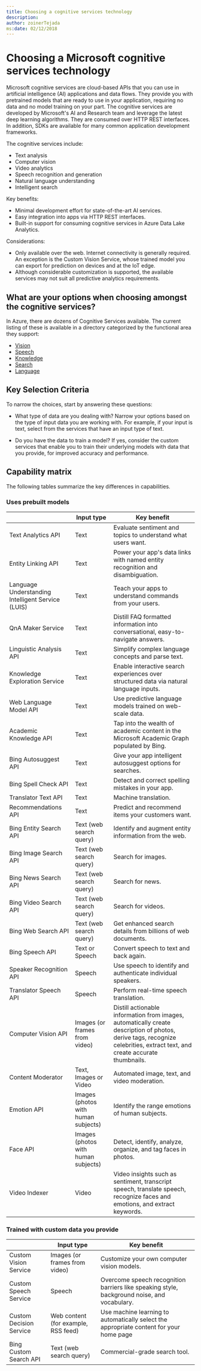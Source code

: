 ```yaml
---
title: Choosing a cognitive services technology
description: 
author: zoinerTejada
ms:date: 02/12/2018
---
```


# Choosing a Microsoft cognitive services technology

Microsoft cognitive services are cloud-based APIs that you can use in artificial intelligence (AI) applications and data flows. They provide you with pretrained models that are ready to use in your application, requiring no data and no model training on your part. The cognitive services are developed by Microsoft's AI and Research team and leverage the latest deep learning algorithms. They are consumed over HTTP REST interfaces. In addition, SDKs are available for many common application development frameworks.

The cognitive services include:

* Text analysis
* Computer vision
* Video analytics
* Speech recognition and generation
* Natural language understanding
* Intelligent search

Key benefits:

* Minimal development effort for state-of-the-art AI services.
* Easy integration into apps via HTTP REST interfaces.
* Built-in support for consuming cognitive services in Azure Data Lake Analytics.

Considerations:

* Only available over the web. Internet connectivity is generally required. An exception is the Custom Vision Service, whose trained model you can export for prediction on devices and at the IoT edge.
* Although considerable customization is supported, the available services may not suit all predictive analytics requirements.

## What are your options when choosing amongst the cognitive services?
In Azure, there are dozens of Cognitive Services available. The current listing of these is available in a directory categorized by the functional area they support:
- [Vision](https://azure.microsoft.com/services/cognitive-services/directory/vision/)
- [Speech](https://azure.microsoft.com/services/cognitive-services/directory/speech/)
- [Knowledge](https://azure.microsoft.com/services/cognitive-services/directory/know/)
- [Search](https://azure.microsoft.com/services/cognitive-services/directory/search/)
- [Language](https://azure.microsoft.com/services/cognitive-services/directory/lang/)

## Key Selection Criteria

To narrow the choices, start by answering these questions:

- What type of data are you dealing with? Narrow your options based on the type of input data you are working with. For example, if your input is text, select from the services that have an input type of text. 

- Do you have the data to train a model? If yes, consider the custom services that enable you to train their underlying models with data that you provide, for improved accuracy and performance. 

## Capability matrix

The following tables summarize the key differences in capabilities. 

### Uses prebuilt models
| | Input type | Key benefit |
| --- | --- | --- |
| Text Analytics API | Text | Evaluate sentiment and topics to understand what users want. |
| Entity Linking API| Text | Power your app's data links with named entity recognition and disambiguation. |
| Language Understanding Intelligent Service (LUIS)| Text | Teach your apps to understand commands from your users. |
| QnA Maker Service| Text | Distill FAQ formatted information into conversational, easy-to-navigate answers. |
| Linguistic Analysis API | Text | Simplify complex language concepts and parse text. |
| Knowledge Exploration Service | Text | Enable interactive search experiences over structured data via natural language inputs. | 
| Web Language Model API | Text | Use predictive language models trained on web-scale data. | 
| Academic Knowledge API | Text | Tap into the wealth of academic content in the Microsoft Academic Graph populated by Bing. |
| Bing Autosuggest API | Text | Give your app intelligent autosuggest options for searches. |
| Bing Spell Check API | Text | Detect and correct spelling mistakes in your app. |
| Translator Text API | Text | Machine translation. |
| Recommendations API | Text | Predict and recommend items your customers want. |
| Bing Entity Search API | Text (web search query) | Identify and augment entity information from the web. |
| Bing Image Search API | Text (web search query) | Search for images. |
| Bing News Search API | Text (web search query) | Search for news. |
| Bing Video Search API | Text (web search query) | Search for videos. |
| Bing Web Search API | Text (web search query) | Get enhanced search details from billions of web documents. |.
| Bing Speech API | Text or Speech | Convert speech to text and back again. |
| Speaker Recognition API | Speech | Use speech to identify and authenticate individual speakers. |
| Translator Speech API | Speech | Perform real-time speech translation. |
| Computer Vision API | Images (or frames from video) | Distill actionable information from images, automatically create description of photos, derive tags, recognize celebrities, extract text, and create accurate thumbnails. |
| Content Moderator | Text, Images or Video | Automated image, text, and video moderation. |
| Emotion API | Images (photos with human subjects) | Identify the range emotions of human subjects. |
| Face API | Images (photos with human subjects) | Detect, identify, analyze, organize, and tag faces in photos. |
| Video Indexer | Video | Video insights such as sentiment, transcript speech, translate speech, recognize faces and emotions, and extract keywords. | 

### Trained with custom data you provide
| | Input type | Key benefit |
| --- | --- | --- |
| Custom Vision Service | Images (or frames from video) | Customize your own computer vision models. |
| Custom Speech Service | Speech | Overcome speech recognition barriers like speaking style, background noise, and vocabulary. | 
| Custom Decision Service | Web content (for example, RSS feed) | Use machine learning to automatically select the appropriate content for your home page |
| Bing Custom Search API | Text (web search query) | Commercial-grade search tool. |

